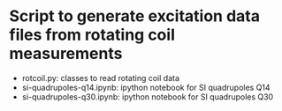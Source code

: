 # Script to generate excitation data files from rotating coil measurements

* rotcoil.py: classes to read rotating coil data
* si-quadrupoles-q14.ipynb: ipython notebook for SI quadrupoles Q14
* si-quadrupoles-q30.ipynb: ipython notebook for SI quadrupoles Q30
